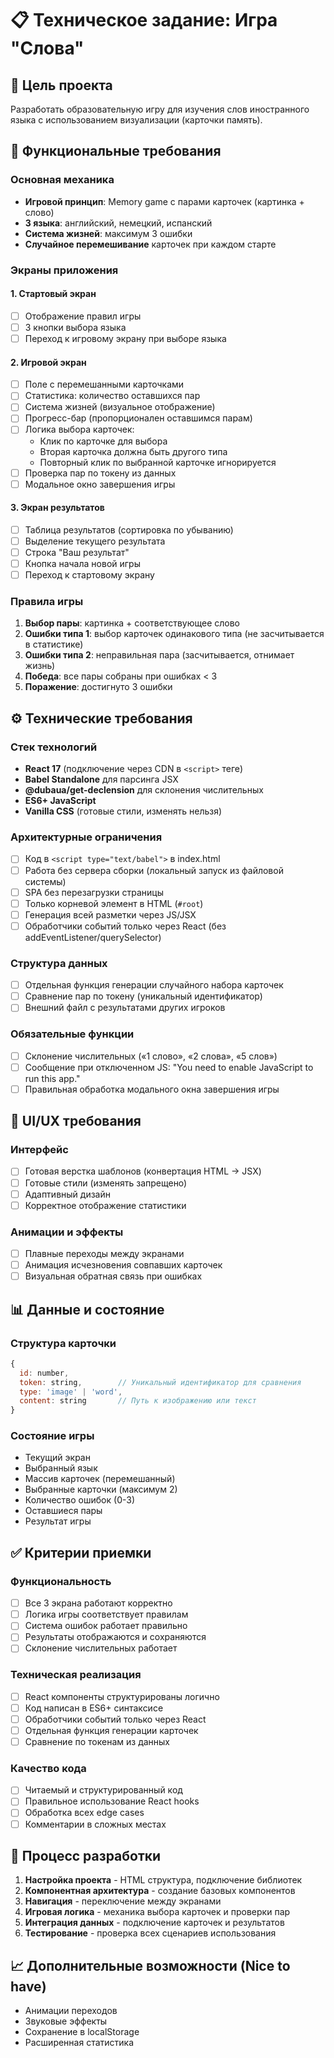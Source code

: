 # 📋 Техническое задание: Игра "Слова"

## 🎯 Цель проекта
Разработать образовательную игру для изучения слов иностранного языка с использованием визуализации (карточки память).

## 📱 Функциональные требования

### Основная механика
- **Игровой принцип**: Memory game с парами карточек (картинка + слово)
- **3 языка**: английский, немецкий, испанский
- **Система жизней**: максимум 3 ошибки
- **Случайное перемешивание** карточек при каждом старте

### Экраны приложения

#### 1. Стартовый экран
- [ ] Отображение правил игры
- [ ] 3 кнопки выбора языка
- [ ] Переход к игровому экрану при выборе языка

#### 2. Игровой экран  
- [ ] Поле с перемешанными карточками
- [ ] Статистика: количество оставшихся пар
- [ ] Система жизней (визуальное отображение)
- [ ] Прогресс-бар (пропорционален оставшимся парам)
- [ ] Логика выбора карточек:
  - Клик по карточке для выбора
  - Вторая карточка должна быть другого типа
  - Повторный клик по выбранной карточке игнорируется
- [ ] Проверка пар по токену из данных
- [ ] Модальное окно завершения игры

#### 3. Экран результатов
- [ ] Таблица результатов (сортировка по убыванию)
- [ ] Выделение текущего результата
- [ ] Строка "Ваш результат"
- [ ] Кнопка начала новой игры
- [ ] Переход к стартовому экрану

### Правила игры
1. **Выбор пары**: картинка + соответствующее слово
2. **Ошибки типа 1**: выбор карточек одинакового типа (не засчитывается в статистике)
3. **Ошибки типа 2**: неправильная пара (засчитывается, отнимает жизнь)
4. **Победа**: все пары собраны при ошибках < 3
5. **Поражение**: достигнуто 3 ошибки

## ⚙️ Технические требования

### Стек технологий
- **React 17** (подключение через CDN в `<script>` теге)
- **Babel Standalone** для парсинга JSX
- **@dubaua/get-declension** для склонения числительных
- **ES6+ JavaScript**
- **Vanilla CSS** (готовые стили, изменять нельзя)

### Архитектурные ограничения
- [ ] Код в `<script type="text/babel">` в index.html
- [ ] Работа без сервера сборки (локальный запуск из файловой системы)
- [ ] SPA без перезагрузки страницы
- [ ] Только корневой элемент в HTML (`#root`)
- [ ] Генерация всей разметки через JS/JSX
- [ ] Обработчики событий только через React (без addEventListener/querySelector)

### Структура данных
- [ ] Отдельная функция генерации случайного набора карточек
- [ ] Сравнение пар по токену (уникальный идентификатор)
- [ ] Внешний файл с результатами других игроков

### Обязательные функции
- [ ] Склонение числительных («1 слово», «2 слова», «5 слов»)
- [ ] Сообщение при отключенном JS: "You need to enable JavaScript to run this app."
- [ ] Правильная обработка модального окна завершения игры

## 🎨 UI/UX требования

### Интерфейс
- [ ] Готовая верстка шаблонов (конвертация HTML → JSX)
- [ ] Готовые стили (изменять запрещено)
- [ ] Адаптивный дизайн
- [ ] Корректное отображение статистики

### Анимации и эффекты
- [ ] Плавные переходы между экранами
- [ ] Анимация исчезновения совпавших карточек
- [ ] Визуальная обратная связь при ошибках

## 📊 Данные и состояние

### Структура карточки
```javascript
{
  id: number,
  token: string,        // Уникальный идентификатор для сравнения
  type: 'image' | 'word',
  content: string       // Путь к изображению или текст
}
```

### Состояние игры
- Текущий экран
- Выбранный язык
- Массив карточек (перемешанный)
- Выбранные карточки (максимум 2)
- Количество ошибок (0-3)
- Оставшиеся пары
- Результат игры

## ✅ Критерии приемки

### Функциональность
- [ ] Все 3 экрана работают корректно
- [ ] Логика игры соответствует правилам
- [ ] Система ошибок работает правильно
- [ ] Результаты отображаются и сохраняются
- [ ] Склонение числительных работает

### Техническая реализация  
- [ ] React компоненты структурированы логично
- [ ] Код написан в ES6+ синтаксисе
- [ ] Обработчики событий только через React
- [ ] Отдельная функция генерации карточек
- [ ] Сравнение по токенам из данных

### Качество кода
- [ ] Читаемый и структурированный код
- [ ] Правильное использование React hooks
- [ ] Обработка всех edge cases
- [ ] Комментарии в сложных местах

## 🔄 Процесс разработки

1. **Настройка проекта** - HTML структура, подключение библиотек
2. **Компонентная архитектура** - создание базовых компонентов  
3. **Навигация** - переключение между экранами
4. **Игровая логика** - механика выбора карточек и проверки пар
5. **Интеграция данных** - подключение карточек и результатов
6. **Тестирование** - проверка всех сценариев использования

## 📈 Дополнительные возможности (Nice to have)
- Анимации переходов
- Звуковые эффекты
- Сохранение в localStorage
- Расширенная статистика